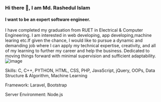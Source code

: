 ### Hi there 👋, I am Md. Rashedul Islam
#### I want to be an expert  software engineer.

I have completed my graduation from RUET in Electrical & Computer Engineering. I  am interested in web developing, app developing,machine learing etc.If given the chance, I would like to pursue a dynamic and demanding job where I can apply my technical expertise, creativity, and all of my learning to further my career and help the business. Dedicated to moving things forward with minimal supervision and sufficient adaptability. 
![image](https://user-images.githubusercontent.com/120312969/224379474-bb8c4d3f-2780-4c0d-b65e-ea7c514b3e3d.png)

Skills: C, C++, PYTHON, HTML, CSS, PHP, JavaScript, jQuery, OOPs, Data Structure & Algorithm, Machine Learning

Framework: Laravel, Bootstrap

Server Environment: Node.js
